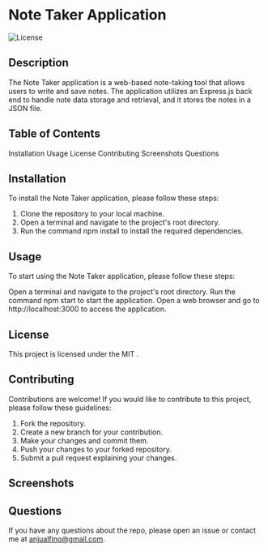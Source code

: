 # Note Taker Application
![License](https://img.shields.io/badge/License-MIT-yellow.svg)

## Description

The Note Taker application is a web-based note-taking tool that allows users to write and save notes. The application utilizes an Express.js back end to handle note data storage and retrieval, and it stores the notes in a JSON file. 


## Table of Contents

Installation
Usage
License
Contributing
Screenshots
Questions

## Installation

To install the Note Taker application, please follow these steps:

1. Clone the repository to your local machine.
2. Open a terminal and navigate to the project's root directory.
3. Run the command npm install to install the required dependencies.


## Usage

To start using the Note Taker application, please follow these steps:

Open a terminal and navigate to the project's root directory.
Run the command npm start to start the application.
Open a web browser and go to http://localhost:3000 to access the application.

## License

This project is licensed under the MIT .

## Contributing

Contributions are welcome! If you would like to contribute to this project, please follow these guidelines:

1. Fork the repository.
2. Create a new branch for your contribution.
3. Make your changes and commit them.
4. Push your changes to your forked repository.
5. Submit a pull request explaining your changes.

## Screenshots



## Questions
If you have any questions about the repo, please open an issue or contact me at anjualfino@gmail.com. 
